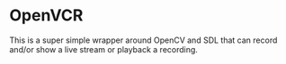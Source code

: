 # OpenVCR

This is a super simple wrapper around OpenCV and SDL that can record and/or show a live stream or playback a recording.
